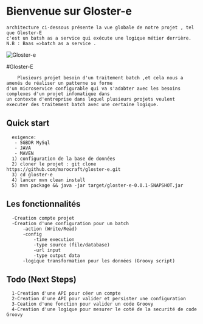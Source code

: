 # Bienvenue sur Gloster-e

	architecture ci-dessous présente la vue globale de notre projet , tel que Gloster-E 
	c'est un batsh as a service qui exécute une logique métier derrière.
	N.B : Baas =>batch as a service .

![Gloster-e](https://raw.githubusercontent.com/marocraft/gloster-e/master/Baas.png?raw=true)

#Gloster-E
      
        Plusieurs projet besoin d'un traitement batch ,et cela nous a amenés de réaliser un patterne se forme 
	d'un microservice configurable qui va s'adabter avec les besoins complexes d'un projet infomatique dans 
	un contexte d'entreprise dans lequel plusieurs projets veulent executer des traitement batch avec une certaine logique.
 
## Quick start
      exigence:
       - SGBDR MySql
       - JAVA
       - MAVEN
      1) configuration de la base de données  
      2) cloner le projet : git clone https://github.com/marocraft/gloster-e.git
      3) cd gloster-e
      4) lancer mvn clean install 
      5) mvn package && java -jar target/gloster-e-0.0.1-SNAPSHOT.jar

## Les fonctionnalités

      -Creation compte projet
      -Creation d'une configuration pour un batch
          -action (Write/Read)
          -config
              -time execution
              -type source (file/database)
              -url input
              -type output data
          -logique transformation pour les données (Groovy script)
          
## Todo (Next Steps)

      1-Creation d'une API pour céer un compte
      2-Creation d'une API pour valider et persister une configuration
      3-Ceation d'une fonction pour valider un code Groovy
      4-Creation d'une logique pour mesurer le coté de la securité de code Groovy
